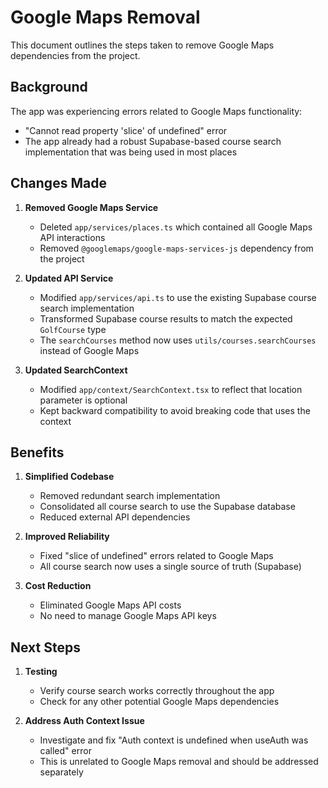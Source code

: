 # Google Maps Removal

This document outlines the steps taken to remove Google Maps dependencies from the project.

## Background

The app was experiencing errors related to Google Maps functionality:
- "Cannot read property 'slice' of undefined" error
- The app already had a robust Supabase-based course search implementation that was being used in most places

## Changes Made

1. **Removed Google Maps Service**
   - Deleted `app/services/places.ts` which contained all Google Maps API interactions
   - Removed `@googlemaps/google-maps-services-js` dependency from the project

2. **Updated API Service**
   - Modified `app/services/api.ts` to use the existing Supabase course search implementation
   - Transformed Supabase course results to match the expected `GolfCourse` type
   - The `searchCourses` method now uses `utils/courses.searchCourses` instead of Google Maps

3. **Updated SearchContext**
   - Modified `app/context/SearchContext.tsx` to reflect that location parameter is optional
   - Kept backward compatibility to avoid breaking code that uses the context

## Benefits

1. **Simplified Codebase**
   - Removed redundant search implementation
   - Consolidated all course search to use the Supabase database
   - Reduced external API dependencies

2. **Improved Reliability**
   - Fixed "slice of undefined" errors related to Google Maps
   - All course search now uses a single source of truth (Supabase)

3. **Cost Reduction**
   - Eliminated Google Maps API costs
   - No need to manage Google Maps API keys

## Next Steps

1. **Testing**
   - Verify course search works correctly throughout the app
   - Check for any other potential Google Maps dependencies

2. **Address Auth Context Issue**
   - Investigate and fix "Auth context is undefined when useAuth was called" error
   - This is unrelated to Google Maps removal and should be addressed separately 